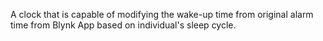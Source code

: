 A clock that is capable of modifying the wake-up time from original alarm time from Blynk App based on individual's sleep cycle.
